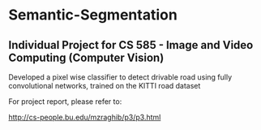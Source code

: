 # Semantic-Segmentation <br />

## Individual Project for CS 585 - Image and Video Computing (Computer Vision) <br />


Developed a pixel wise classifier to detect drivable road using fully convolutional networks, trained on the KITTI road dataset<br />

For project report, please refer to: <br />

http://cs-people.bu.edu/mzraghib/p3/p3.html
